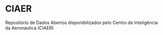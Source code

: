 # CIAER
Repositório de Dados Abertos disponibilizados pelo Centro de Inteligência da Aeronautica (CIAER)
